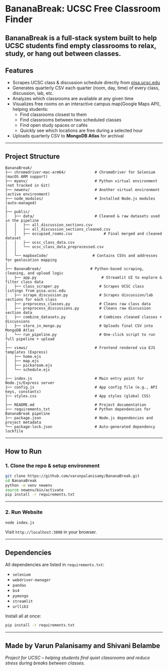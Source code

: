 # BananaBreak: UCSC Free Classroom Finder

**BananaBreak** is a full-stack system built to help UCSC students find empty classrooms to relax, study, or hang out between classes.
---

## Features

- Scrapes UCSC class & discussion schedule directly from [pisa.ucsc.edu](https://pisa.ucsc.edu/class_search/)
- Generates quarterly CSV each quarter (room, day, time) of every class, discussion, lab, etc.
- Analyzes which classrooms are available at any given time
- Visualizes free rooms on an interactive campus map(Google Maps API), helping students:
    - Find classrooms closest to them
    - Find classrooms between two scheduled classes
    - Find open study spaces or cafés
    - Quickly see which locations are free during a selected hour
- Uploads quarterly CSV to **MongoDB Atlas** for archival


---

## Project Structure

```
BananaBreak/
├── chromedriver-mac-arm64/             # ChromeDriver for Selenium (macOS ARM support)
├── myenv/                              # Python virtual environment (not tracked in Git)
├── newenv/                             # Another virtual environment (active environment)
├── node_modules/                       # Installed Node.js modules (auto-managed)
│
├── public/
│   ├── data/                           # Cleaned & raw datasets used in the pipeline
│   │   ├── all_discussion_sections.csv
│   │   ├── all_discussion_sections_cleaned.csv
│   │   ├── occupied_rooms.csv              # Final merged and cleaned dataset
│   │   ├── ucsc_class_data.csv
│   │   └── ucsc_class_data_preprocessed.csv
│   │
│   └── mapboxCode/                    # Contains CSVs and addresses for geolocation mapping
│
├── BananaBreak/                      # Python-based scraping, cleaning, and upload logic
│   ├── app.py                             # Streamlit UI to explore & filter class data
│   ├── class_scraper.py                  # Scrapes UCSC class listings from pisa.ucsc.edu
│   ├── scrape_discussion.py              # Scrapes discussion/lab sections for each class
│   ├── preprocess_classes.py             # Cleans raw class data
│   ├── preprocess_discussions.py         # Cleans raw discussion section data
│   ├── combine_datasets.py               # Combines cleaned classes + discussions
│   ├── store_in_mongo.py                 # Uploads final CSV into MongoDB Atlas
│   └── run_pipeline.py                   # One-click script to run full pipeline + upload
│
├── views/                              # Frontend rendered via EJS templates (Express)
│   ├── home.ejs
│   ├── map.ejs
│   ├── pickaroom.ejs
│   └── schedule.ejs
│
├── index.js                            # Main entry point for Node.js/Express server
├── config.js                           # App config file (e.g., API keys, constants)
├── styles.css                          # App styles (global CSS)
│
├── README.md                           # Project documentation
├── requirements.txt                    # Python dependencies for BananaBreak pipeline
├── package.json                        # Node.js dependencies and project metadata
└── package-lock.json                   # Auto-generated dependency lockfile

```

---

## How to Run

### 1. Clone the repo & setup environment

```bash
git clone https://github.com/varunpalanisamy/BananaBreak.git
cd BananaBreak
python -m venv newenv
source newenv/bin/activate
pip install -r requirements.txt
```

---

### 2. Run Website

```bash
node index.js
```

Visit `http://localhost:3000` in your browser.

---

## Dependencies

All dependencies are listed in `requirements.txt`:

- `selenium`
- `webdriver-manager`
- `pandas`
- `bs4`
- `pymongo`
- `streamlit`
- `urllib3`

Install all at once:

```bash
pip install -r requirements.txt
```

---

## Made by Varun Palanisamy and Shivani Belambe

*Project for UCSC – helping students find quiet classrooms and reduce stress during breaks between classes.*
